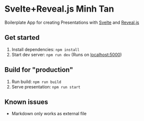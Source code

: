 # Svelte+Reveal.js Minh Tan

Boilerplate App for creating Presentations with [Svelte](https://svelte.dev/) and [Reveal.js](https://revealjs.com/)

## Get started

1. Install dependencies: `npm install`
2. Start dev server: `npm run dev` (Runs on [localhost:5000](http://localhost:5000))

## Build for "production"

1. Run build: `npm run build`
2. Serve presentation: `npm run start`

## Known issues
- Markdown only works as external file
